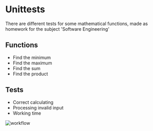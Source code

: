 <h1>Unittests</h1>
<p>There are different tests for some mathematical functions, made as homework for the subject 'Software Engineering'</p>
<h2>Functions</h2>
  <ul>
    <li>Find the minimum</li>
    <li>Find the maximum</li>
    <li>Find the sum</li>
    <li>Find the product</li>
  </ul>
<h2>Tests</h2>
  <ul>
    <li>Correct calculating</li>
    <li>Processing invalid input</li>
    <li>Working time</li>
  </ul>

![workflow](https://github.com/Too-Many-Bytes/Unittests/actions/workflows/main.yml/badge.svg)
